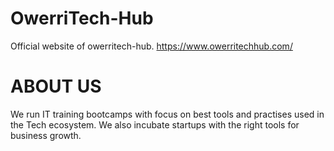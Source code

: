 # OwerriTech-Hub
Official website of owerritech-hub.  https://www.owerritechhub.com/

# ABOUT US
We run IT training bootcamps with focus on best tools and practises used in the Tech ecosystem. We also incubate startups with the right tools for business growth.

